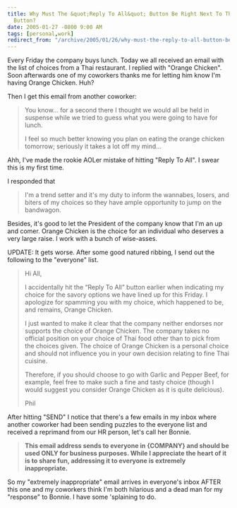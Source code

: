 ```yaml
---
title: Why Must The &quot;Reply To All&quot; Button Be Right Next To The &quot;Reply&quot;
  Button?
date: 2005-01-27 -0800 9:00 AM
tags: [personal,work]
redirect_from: "/archive/2005/01/26/why-must-the-reply-to-all-button-be-right-next-to-the-reply-button.aspx/"
---
```


Every Friday the company buys lunch. Today we all received an email with
the list of choices from a Thai restaurant. I replied with "Orange
Chicken". Soon afterwards one of my coworkers thanks me for letting him
know I'm having Orange Chicken. Huh?

Then I get this email from another coworker:

> You know... for a second there I thought we would all be held in
> suspense while we tried to guess what you were going to have for
> lunch. 
> 
> I feel so much better knowing you plan on eating the orange chicken
> tomorrow; seriously it takes a lot off my mind...

Ahh, I've made the rookie AOLer mistake of hitting "Reply To All". I
swear this is my first time.

I responded that

> I'm a trend setter and it's my duty to inform the wannabes, losers,
> and biters of my choices so they have ample opportunity to jump on the
> bandwagon.

Besides, it's good to let the President of the company know that I'm an
up and comer. Orange Chicken is the choice for an individual who
deserves a very large raise. I work with a bunch of wise-asses.

UPDATE: It gets worse. After some good natured ribbing, I send out the
following to the "everyone" list.

> Hi All,
> 
> I accidentally hit the “Reply To All” button earlier when indicating
> my choice for the savory options we have lined up for this Friday. I
> apologize for spamming you with my choice, which happened to be, and
> remains, Orange Chicken.
> 
> I just wanted to make it clear that the company neither endorses nor
> supports the choice of Orange Chicken. The company takes no official
> position on your choice of Thai food other than to pick from the
> choices given. The choice of Orange Chicken is a personal choice and
> should not influence you in your own decision relating to fine Thai
> cuisine.
> 
> Therefore, if you should choose to go with Garlic and Pepper Beef, for
> example, feel free to make such a fine and tasty choice (though I
> would suggest you consider Orange Chicken as it is quite delicious).
> 
> Phil

After hitting "SEND" I notice that there's a few emails in my inbox
where another coworker had been sending puzzles to the everyone list and
received a reprimand from our HR person, let's call her Bonnie.

> **This email address sends to everyone in {COMPANY} and should be used
> ONLY for business purposes. While I appreciate the heart of it is to
> share fun, addressing it to everyone is extremely inappropriate.**

So my "extremely inappropriate" email arrives in everyone's inbox AFTER
this one and my coworkers think I'm both hilarious and a dead man for my
"response" to Bonnie. I have some 'splaining to do.

